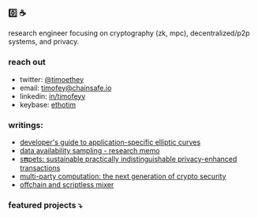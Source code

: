 ### 0️⃣ ☕️
research engineer focusing on cryptography (zk, mpc), decentralized/p2p systems, and privacy.

### reach out
- twitter: [@timoethey](https://twitter.com/timoethey)
- email: timofey@chainsafe.io
- linkedin: [in/timofeyy](https://www.linkedin.com/in/timofeyy)
- keybase: [ethotim](https://keybase.io/ethotim)

### writings:
- [developer's guide to application-specific elliptic curves](https://solutions.chainsafe.io/blog/application-specific-curves)
- [data availability sampling - research memo](https://hackmd.io/@timofey/SyqzhA4vo)
- [s𝛑pets: sustainable practically indistinguishable privacy-enhanced transactions](https://github.com/timoth-y/spy-pets/blob/main/paper/SpyPETs.pdf)
- [multi-party computation: the next generation of crypto security](https://medium.com/buildwithsygma/multi-party-computation-the-next-generation-of-crypto-security-d83d60d622d0)
- [offchain and scriptless mixer](https://ethresear.ch/t/offchain-and-scriptless-mixer/12851)

### featured projects ⤵
